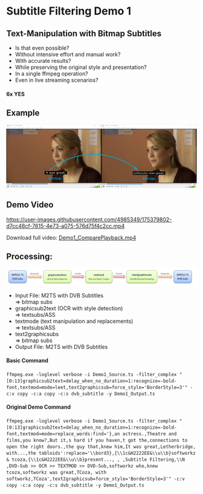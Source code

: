 # Subtitle Filtering Demo 1
## Text-Manipulation with Bitmap Subtitles

- Is that even possible?
- Without intensive effort and manual work?
- With accurate results?
- While preserving the original style and presentation?
- In a single ffmpeg operation?
- Even in live streaming scenarios?

#### 6x YES

## Example

![Bitmap To Bitmap Subs](bitmap-to-bitmap-subs.png)


## Demo Video



https://user-images.githubusercontent.com/4985349/175379802-d7cc48cf-7615-4e73-a075-576d75f4c2cc.mp4



Download full video: [Demo1_ComparePlayback.mp4](Demo1_ComparePlayback.mp4)

## Processing:

![Processing](processing.png)

- Input File: M2TS with DVB Subtitles    
=> bitmap subs    
- graphicsub2text (OCR with style detection)    
=> textsubs/ASS    
- textmode (text manipulation and replacements)    
=> textsubs/ASS    
- text2graphicsubs    
=> bitmap subs    
- Output File: M2TS with DVB Subtitles    



#### Basic Command

`
ffmpeg.exe -loglevel verbose -i Demo1_Source.ts -filter_complex "[0:13]graphicsub2text=delay_when_no_duration=1:recognize=-bold-font,textmod=mode=leet,text2graphicsub=force_style='BorderStyle=3'" -c:v copy -c:a copy -c:s dvb_subtitle -y Demo1_Output.ts
`


#### Original Demo Command

`
ffmpeg.exe -loglevel verbose -i Demo1_Source.ts -filter_complex "[0:13]graphicsub2text=delay_when_no_duration=1:recognize=-bold-font,textmod=mode=replace_words:find='},an actress.,Theatre and films,you know?,But it,s hard if you haven,t got the,connections to open the right doors.,the guy that,knew him,It was great,Letherbridge, with...,the tabloids':replace='\\bord3},{\\1c&H2222EE&\\u\\b}softworkz & tcoza,{\\1c&H2222EE&\\u\\b}present..., , ,Subtitle Filtering,\\N  ,DVD-Sub >> OCR >> TEXTMOD >> DVD-Sub,softworkz who,knew tcoza,softworkz was great,TCoza, with softworkz,TCoza',text2graphicsub=force_style='BorderStyle=3'" -c:v copy -c:a copy -c:s dvb_subtitle -y Demo1_Output.ts
`
